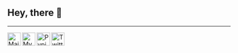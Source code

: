 ## Hey, there 🐸

---

[<img align="left" alt="Mail me" width="30px" src="https://cdn.simpleicons.org/protonmail/black/white" />](mailto:adrian.makridenko@proton.me)
[<img align="left" alt="My telegram" width="30px" src="https://cdn.simpleicons.org/telegram/back/white" />](https://t.me/adrian_makridenko)
[<img align="left" alt="Pypi" width="30px" src="https://cdn.simpleicons.org/python/black/white" />](https://pypi.org/user/lyaguxa/)
[<img align="left" alt="Twitter" width="30px" src="https://cdn.simpleicons.org/x/black/white" />](https://x.com/ya_lyaguxa)
